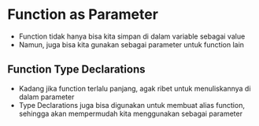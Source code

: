 # Function as Parameter

- Function tidak hanya bisa kita simpan di dalam variable sebagai value
- Namun, juga bisa kita gunakan sebagai parameter untuk function lain

## Function Type Declarations

- Kadang jika function terlalu panjang, agak ribet untuk menuliskannya di dalam parameter
- Type Declarations juga bisa digunakan untuk membuat alias function, sehingga akan mempermudah kita menggunakan sebagai parameter
